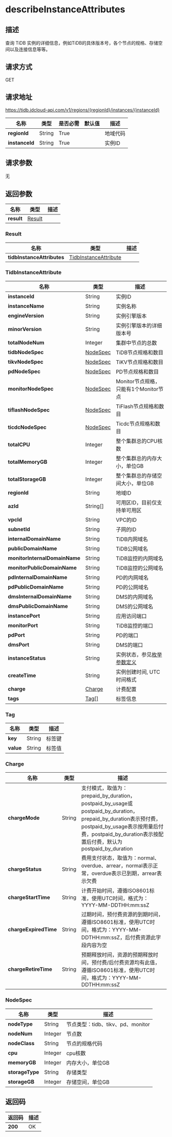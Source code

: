 # describeInstanceAttributes


## 描述
查询 TiDB 实例的详细信息，例如TiDB的具体版本号，各个节点的规格、存储空间以及连接信息等等。

## 请求方式
GET

## 请求地址
https://tidb.jdcloud-api.com/v1/regions/{regionId}/instances/{instanceId}

|名称|类型|是否必需|默认值|描述|
|---|---|---|---|---|
|**regionId**|String|True| |地域代码|
|**instanceId**|String|True| |实例ID|

## 请求参数
无


## 返回参数
|名称|类型|描述|
|---|---|---|
|**result**|[Result](describeinstanceattributes#result)| |

### <div id="result">Result</div>
|名称|类型|描述|
|---|---|---|
|**tidbInstanceAttributes**|[TidbInstanceAttribute](describeinstanceattributes#tidbinstanceattribute)| |
### <div id="tidbinstanceattribute">TidbInstanceAttribute</div>
|名称|类型|描述|
|---|---|---|
|**instanceId**|String|实例ID|
|**instanceName**|String|实例名称|
|**engineVersion**|String|实例引擎版本|
|**minorVersion**|String|实例引擎版本的详细版本号|
|**totalNodeNum**|Integer|集群中节点的总数|
|**tidbNodeSpec**|[NodeSpec](describeinstanceattributes#nodespec)|TiDB节点规格和数目|
|**tikvNodeSpec**|[NodeSpec](describeinstanceattributes#nodespec)|TiKV节点规格和数目|
|**pdNodeSpec**|[NodeSpec](describeinstanceattributes#nodespec)|PD节点规格和数目|
|**monitorNodeSpec**|[NodeSpec](describeinstanceattributes#nodespec)|Monitor节点规格，只能有1个Monitor节点|
|**tiflashNodeSpec**|[NodeSpec](describeinstanceattributes#nodespec)|TiFlash节点规格和数目|
|**ticdcNodeSpec**|[NodeSpec](describeinstanceattributes#nodespec)|Ticdc节点规格和数目|
|**totalCPU**|Integer|整个集群总的CPU核数|
|**totalMemoryGB**|Integer|整个集群总的内存大小，单位GB|
|**totalStorageGB**|Integer|整个集群总的存储空间大小，单位GB|
|**regionId**|String|地域ID|
|**azId**|String[]|可用区ID，目前仅支持单可用区|
|**vpcId**|String|VPC的ID|
|**subnetId**|String|子网的ID|
|**internalDomainName**|String|TiDB内网域名|
|**publicDomainName**|String|TiDB公网域名|
|**monitorInternalDomainName**|String|TiDB监控的内网域名|
|**monitorPublicDomainName**|String|TiDB监控的公网域名|
|**pdInternalDomainName**|String|PD的内网域名|
|**pdPublicDomainName**|String|PD的公网域名|
|**dmsInternalDomainName**|String|DMS的内网域名|
|**dmsPublicDomainName**|String|DMS的公网域名|
|**instancePort**|String|应用访问端口|
|**monitorPort**|String|TiDB监控的端口|
|**pdPort**|String|PD的端口|
|**dmsPort**|String|DMS的端口|
|**instanceStatus**|String|实例状态，参见[枚举参数定义](../Enum-Definitions/Enum-Definitions.md)|
|**createTime**|String|实例创建时间, UTC 时间格式|
|**charge**|[Charge](describeinstanceattributes#charge)|计费配置|
|**tags**|[Tag[]](describeinstanceattributes#tag)|标签信息|
### <div id="tag">Tag</div>
|名称|类型|描述|
|---|---|---|
|**key**|String|标签键|
|**value**|String|标签值|
### <div id="charge">Charge</div>
|名称|类型|描述|
|---|---|---|
|**chargeMode**|String|支付模式，取值为：prepaid_by_duration，postpaid_by_usage或postpaid_by_duration，prepaid_by_duration表示预付费，postpaid_by_usage表示按用量后付费，postpaid_by_duration表示按配置后付费，默认为postpaid_by_duration|
|**chargeStatus**|String|费用支付状态，取值为：normal、overdue、arrear，normal表示正常，overdue表示已到期，arrear表示欠费|
|**chargeStartTime**|String|计费开始时间，遵循ISO8601标准，使用UTC时间，格式为：YYYY-MM-DDTHH:mm:ssZ|
|**chargeExpiredTime**|String|过期时间，预付费资源的到期时间，遵循ISO8601标准，使用UTC时间，格式为：YYYY-MM-DDTHH:mm:ssZ，后付费资源此字段内容为空|
|**chargeRetireTime**|String|预期释放时间，资源的预期释放时间，预付费/后付费资源均有此值，遵循ISO8601标准，使用UTC时间，格式为：YYYY-MM-DDTHH:mm:ssZ|
### <div id="nodespec">NodeSpec</div>
|名称|类型|描述|
|---|---|---|
|**nodeType**|String|节点类型：tidb、tikv、pd、monitor|
|**nodeNum**|Integer|节点数|
|**nodeClass**|String|节点的规格代码|
|**cpu**|Integer|cpu核数|
|**memoryGB**|Integer|内存大小，单位GB|
|**storageType**|String|存储类型|
|**storageGB**|Integer|存储空间，单位GB|

## 返回码
|返回码|描述|
|---|---|
|**200**|OK|
